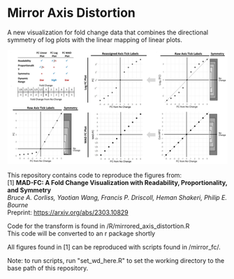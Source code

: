 # Mirror Axis Distortion
A new visualization for fold change data that combines the directional symmetry of log plots with the linear mapping of linear plots.

![\MAD Cover Image](/media/cover.JPG)

This repository contains code to reproduce the figures from: 
<br>
[1] **MAD-FC: A Fold Change Visualization with Readability, Proportionality, and Symmetry**
<br>
*Bruce A. Corliss, Yaotian Wang, Francis P. Driscoll, Heman Shakeri, Philip E. Bourne*
<br>
Preprint: https://arxiv.org/abs/2303.10829


Code for the transform is found in /R/mirrored_axis_distortion.R
<br>
This code will be converted to an r package shortly

All figures found in [1] can be reproduced with scripts found in /mirror_fc/.

Note: to run scripts, run "set_wd_here.R" to set the working directory to the base path of this repository.




